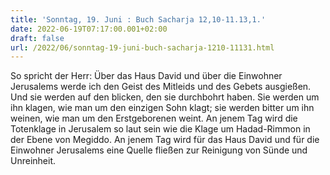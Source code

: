 ```yaml
---
title: 'Sonntag, 19. Juni : Buch Sacharja 12,10-11.13,1.'
date: 2022-06-19T07:17:00.001+02:00
draft: false
url: /2022/06/sonntag-19-juni-buch-sacharja-1210-11131.html
---
```


So spricht der Herr: Über das Haus David und über die Einwohner Jerusalems werde ich den Geist des Mitleids und des Gebets ausgießen. Und sie werden auf den blicken, den sie durchbohrt haben. Sie werden um ihn klagen, wie man um den einzigen Sohn klagt; sie werden bitter um ihn weinen, wie man um den Erstgeborenen weint. An jenem Tag wird die Totenklage in Jerusalem so laut sein wie die Klage um Hadad-Rimmon in der Ebene von Megiddo. An jenem Tag wird für das Haus David und für die Einwohner Jerusalems eine Quelle fließen zur Reinigung von Sünde und Unreinheit.